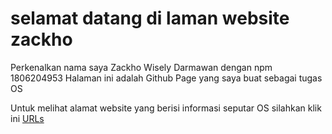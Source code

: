 # selamat datang di laman website zackho
Perkenalkan nama saya Zackho Wisely Darmawan dengan npm 1806204953
Halaman ini adalah Github Page yang saya buat sebagai tugas OS

Untuk melihat alamat website yang berisi informasi seputar OS silahkan klik ini [URLs](/URLs)
